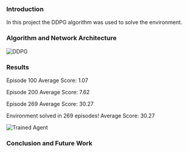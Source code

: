 [//]: # (Image References)

[image1]: https://github.com/arjunlikesgeometry/DRLND-Project-1/blob/master/P1.png
[image2]: https://github.com/arjunlikesgeometry/DRLND-Project-2/blob/master/DDPG.png

### Introduction
In this project the DDPG algorithm was used to solve the environment. 

### Algorithm and Network Architecture
![DDPG][image2]

### Results

Episode 100	Average Score: 1.07

Episode 200	Average Score: 7.62

Episode 269	Average Score: 30.27

Environment solved in 269 episodes!	Average Score: 30.27

![Trained Agent][image1]

### Conclusion and Future Work
